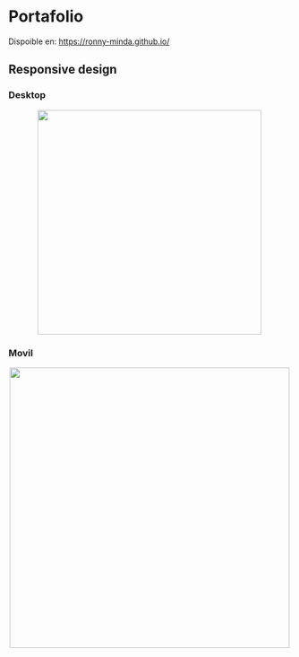
# Portafolio

Dispoible en: https://ronny-minda.github.io/

<h2>Responsive design</h2>
<h3>Desktop</h3>
<p align="center">
<code><img style="text-align: center;" height="400" src="./assets/desktop.gif"></code>
</p>
<h3>Movil</h3>
<p align="center">
<code><img style=text-align: center; height="500" src="./assets/movil.gif"></code>
</p>